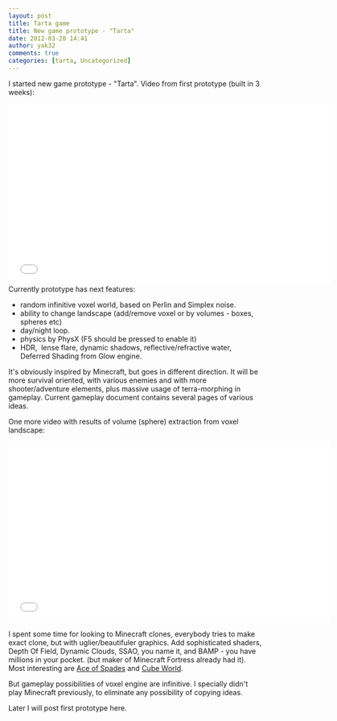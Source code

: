```yaml
---
layout: post
title: Tarta game
title: New game prototype - "Tarta"
date: 2012-03-20 14:41
author: yak32
comments: true
categories: [tarta, Uncategorized]
---
```

I started new game prototype - "Tarta". Video from first prototype (built in 3 weeks):

<iframe src="//www.youtube.com/embed/-Q3I_B19HCQ" height="360" width="640" allowfullscreen="" frameborder="0"></iframe>
Currently prototype has next features:
<ul>
	<li>random infinitive voxel world, based on Perlin and Simplex noise.</li>
	<li>ability to change landscape (add/remove voxel or by volumes - boxes, spheres etc)</li>
	<li>day/night loop.</li>
	<li>physics by PhysX (F5 should be pressed to enable it)</li>
	<li>HDR,  lense flare, dynamic shadows, reflective/refractive water, Deferred Shading from Glow engine.</li>
</ul>
It's obviously inspired by Minecraft, but goes in different direction. It will be more survival oriented, with various enemies and with more shooter/adventure elements, plus massive usage of terra-morphing in gameplay. Current gameplay document contains several pages of various ideas.

One more video with results of volume (sphere) extraction from voxel landscape:
<iframe src="//www.youtube.com/embed/p3I_j0qnuKg" height="360" width="640" allowfullscreen="" frameborder="0"></iframe>

I spent some time for looking to Minecraft clones, everybody tries to make exact clone, but with uglier/beautifuler graphics. Add sophisticated shaders, Depth Of Field, Dynamic Clouds, SSAO, you name it, and BAMP - you have millions in your pocket. (but maker of Minecraft Fortress already had it). Most interesting are <a href="//www.youtube.com/watch?v=ci9KzKEDLFk&amp;feature=player_embedded">Ace of Spades</a> and <a href="//www.youtube.com/watch?v=CQINAniWHVc">Cube World</a>.

But gameplay possibilities of voxel engine are infinitive. I specially didn't play Minecraft previously, to eliminate any possibility of copying ideas.

Later I will post first prototype here.
